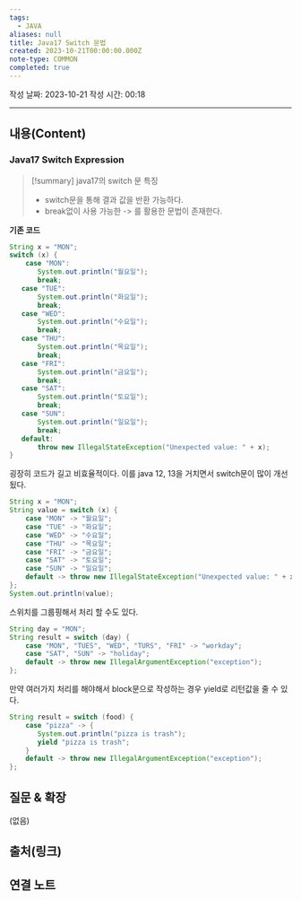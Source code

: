 ```yaml
---
tags:
  - JAVA
aliases: null
title: Java17 Switch 문법
created: 2023-10-21T00:00:00.000Z
note-type: COMMON
completed: true
---
```



작성 날짜: 2023-10-21
작성 시간: 00:18


----
## 내용(Content)
### Java17 Switch Expression

>[!summary] java17의 switch 문 특징
>- switch문을 통해 결과 값을 반환 가능하다.
>- break없이 사용 가능한 -> 를 활용한 문법이 존재한다.

**기존 코드**
```java
String x = "MON";  
switch (x) {  
    case "MON":  
       System.out.println("월요일");  
       break;    
   case "TUE":  
       System.out.println("화요일");  
       break;    
   case "WED":  
       System.out.println("수요일");  
       break;    
   case "THU":  
       System.out.println("목요일");  
       break;    
   case "FRI":  
       System.out.println("금요일");  
       break;    
   case "SAT":  
       System.out.println("토요일");  
       break;    
   case "SUN":  
       System.out.println("일요일");  
       break;    
   default:  
       throw new IllegalStateException("Unexpected value: " + x);  
}
```

굉장히 코드가 길고 비효율적이다. 이를 java 12, 13을 거치면서 switch문이 많이 개선됬다.

```java
String x = "MON";  
String value = switch (x) {  
    case "MON" -> "월요일";  
    case "TUE" -> "화요일";  
    case "WED" -> "수요일";  
    case "THU" -> "목요일";  
    case "FRI" -> "금요일";  
    case "SAT" -> "토요일";  
    case "SUN" -> "일요일";  
    default -> throw new IllegalStateException("Unexpected value: " + x);  
};  
System.out.println(value);
```

스위치를 그룹핑해서 처리 할 수도 있다.

```java
String day = "MON";  
String result = switch (day) {  
    case "MON", "TUES", "WED", "TURS", "FRI" -> "workday";  
    case "SAT", "SUN" -> "holiday";  
    default -> throw new IllegalArgumentException("exception");  
};
```

만약 여러가지 처리를 해야해서 block문으로 작성하는 경우 yield로 리턴값을 줄 수 있다.

```java
String result = switch (food) {  
    case "pizza" -> {  
       System.out.println("pizza is trash");  
       yield "pizza is trash";  
    }  
    default -> throw new IllegalArgumentException("exception");  
};
```


## 질문 & 확장

(없음)

## 출처(링크)


## 연결 노트











